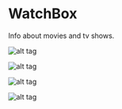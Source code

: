 # WatchBox
Info about movies and tv shows.

![alt tag](https://imgur.com/Aifvd53)

![alt tag](https://imgur.com/9PL5ApH)

![alt tag](https://imgur.com/zlr7kK1)

![alt tag](https://imgur.com/4QNYJtH)
